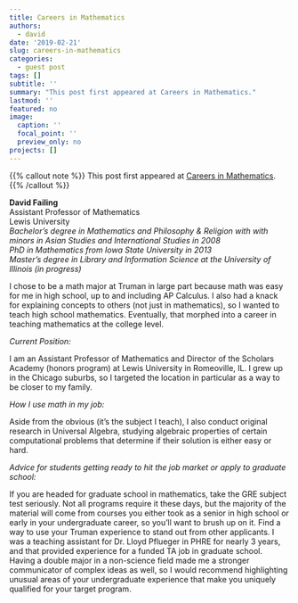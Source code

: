 ```yaml
---
title: Careers in Mathematics
authors: 
  - david
date: '2019-02-21'
slug: careers-in-mathematics
categories:
  - guest post
tags: []
subtitle: ''
summary: "This post first appeared at Careers in Mathematics."
lastmod: ''
featured: no
image:
  caption: ''
  focal_point: ''
  preview_only: no
projects: []
---
```


{{% callout note %}}
This post first appeared at [Careers in Mathematics](http://tvazzana.sites.truman.edu/careers-in-mathematics/).
{{% /callout %}}

<!-- This post first appeared at High Country News and is republished here with permission.-->

**David Failing**  <br/>
Assistant Professor of Mathematics  <br/>
Lewis University  <br/>
*Bachelor’s degree in Mathematics and Philosophy & Religion with with minors in Asian Studies and International Studies in 2008*  <br/>
*PhD in Mathematics from Iowa State University in 2013*  <br/>
*Master’s degree in Library and Information Science at the University of Illinois (in progress)*

I chose to be a math major at Truman in large part because math was easy for me in high school, up to and including AP Calculus. I also had a knack for explaining concepts to others (not just in mathematics), so I wanted to teach high school mathematics. Eventually, that morphed into a career in teaching mathematics at the college level.

*Current Position:*

I am an Assistant Professor of Mathematics and Director of the Scholars Academy (honors program) at Lewis University in Romeoville, IL. I grew up in the Chicago suburbs, so I targeted the location in particular as a way to be closer to my family.

*How I use math in my job:*

Aside from the obvious (it’s the subject I teach), I also conduct original research in Universal Algebra, studying algebraic properties of certain computational problems that determine if their solution is either easy or hard.

*Advice for students getting ready to hit the job market or apply to graduate school:*

If you are headed for graduate school in mathematics, take the GRE subject test seriously. Not all programs require it these days, but the majority of the material will come from courses you either took as a senior in high school or early in your undergraduate career, so you’ll want to brush up on it. Find a way to use your Truman experience to stand out from other applicants. I was a teaching assistant for Dr. Lloyd Pflueger in PHRE for nearly 3 years, and that provided experience for a funded TA job in graduate school. Having a double major in a non-science field made me a stronger communicator of complex ideas as well, so I would recommend highlighting unusual areas of your undergraduate experience that make you uniquely qualified for your target program.
